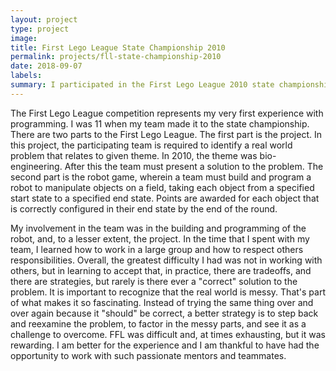 ```yaml
---
layout: project
type: project
image:
title: First Lego League State Championship 2010
permalink: projects/fll-state-championship-2010
date: 2018-09-07
labels:
summary: I participated in the First Lego League 2010 state championship.
---
```


The First Lego League competition represents my very first experience with programming. I was 11 when my team made it to the state championship. There are two parts to the First Lego League. The first part is the project. In this project, the participating team is required to identify a real world problem that relates to given theme. In 2010, the theme was bio-engineering. After this the team must present a solution to the problem. The second part is the robot game, wherein a team must build and program a robot to manipulate objects on a field, taking each object from a specified start state to a specified end state. Points are awarded for each object that is correctly configured in their end state by the end of the round.

My involvement in the team was in the building and programming of the robot, and, to a lesser extent, the project. In the time that I spent with my team, I learned how to work in a large group and how to respect others responsibilities. Overall, the greatest difficulty I had was not in working with others, but in learning to accept that, in practice, there are tradeoffs, and there are strategies, but rarely is there ever a "correct" solution to the problem. It is important to recognize that the real world is messy. That's part of what makes it so fascinating. Instead of trying the same thing over and over again because it "should" be correct, a better strategy is to step back and reexamine the problem, to factor in the messy parts, and see it as a challenge to overcome. FFL was difficult and, at times exhausting, but it was rewarding. I am better for the experience and I am thankful to have had the opportunity to work with such passionate mentors and teammates.

